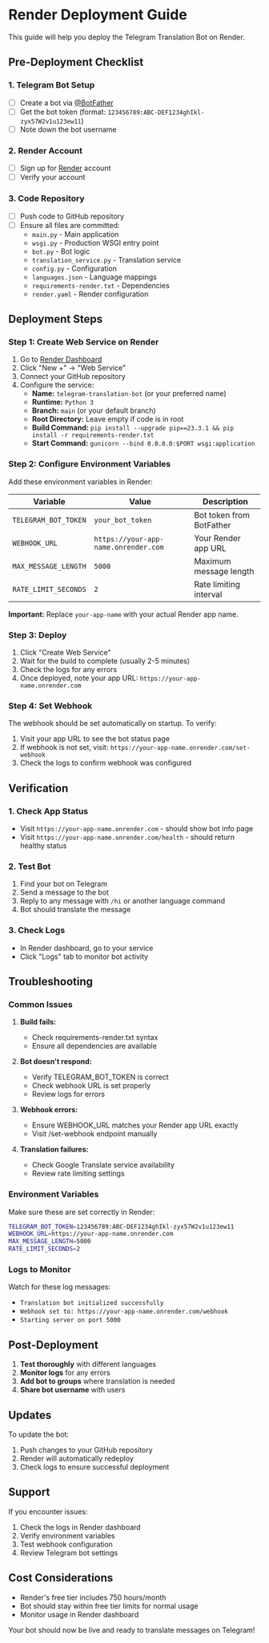 # Render Deployment Guide

This guide will help you deploy the Telegram Translation Bot on Render.

## Pre-Deployment Checklist

### 1. Telegram Bot Setup
- [ ] Create a bot via [@BotFather](https://t.me/botfather)
- [ ] Get the bot token (format: `123456789:ABC-DEF1234ghIkl-zyx57W2v1u123ew11`)
- [ ] Note down the bot username

### 2. Render Account
- [ ] Sign up for [Render](https://render.com) account
- [ ] Verify your account

### 3. Code Repository
- [ ] Push code to GitHub repository
- [ ] Ensure all files are committed:
  - `main.py` - Main application
  - `wsgi.py` - Production WSGI entry point
  - `bot.py` - Bot logic
  - `translation_service.py` - Translation service
  - `config.py` - Configuration
  - `languages.json` - Language mappings
  - `requirements-render.txt` - Dependencies
  - `render.yaml` - Render configuration

## Deployment Steps

### Step 1: Create Web Service on Render

1. Go to [Render Dashboard](https://dashboard.render.com)
2. Click "New +" → "Web Service"
3. Connect your GitHub repository
4. Configure the service:
   - **Name:** `telegram-translation-bot` (or your preferred name)
   - **Runtime:** `Python 3`
   - **Branch:** `main` (or your default branch)
   - **Root Directory:** Leave empty if code is in root
   - **Build Command:** `pip install --upgrade pip==23.3.1 && pip install -r requirements-render.txt`
   - **Start Command:** `gunicorn --bind 0.0.0.0:$PORT wsgi:application`

### Step 2: Configure Environment Variables

Add these environment variables in Render:

| Variable | Value | Description |
|----------|-------|-------------|
| `TELEGRAM_BOT_TOKEN` | `your_bot_token` | Bot token from BotFather |
| `WEBHOOK_URL` | `https://your-app-name.onrender.com` | Your Render app URL |
| `MAX_MESSAGE_LENGTH` | `5000` | Maximum message length |
| `RATE_LIMIT_SECONDS` | `2` | Rate limiting interval |

**Important:** Replace `your-app-name` with your actual Render app name.

### Step 3: Deploy

1. Click "Create Web Service"
2. Wait for the build to complete (usually 2-5 minutes)
3. Check the logs for any errors
4. Once deployed, note your app URL: `https://your-app-name.onrender.com`

### Step 4: Set Webhook

The webhook should be set automatically on startup. To verify:

1. Visit your app URL to see the bot status page
2. If webhook is not set, visit: `https://your-app-name.onrender.com/set-webhook`
3. Check the logs to confirm webhook was configured

## Verification

### 1. Check App Status
- Visit `https://your-app-name.onrender.com` - should show bot info page
- Visit `https://your-app-name.onrender.com/health` - should return healthy status

### 2. Test Bot
1. Find your bot on Telegram
2. Send a message to the bot
3. Reply to any message with `/hi` or another language command
4. Bot should translate the message

### 3. Check Logs
- In Render dashboard, go to your service
- Click "Logs" tab to monitor bot activity

## Troubleshooting

### Common Issues

1. **Build fails:**
   - Check requirements-render.txt syntax
   - Ensure all dependencies are available

2. **Bot doesn't respond:**
   - Verify TELEGRAM_BOT_TOKEN is correct
   - Check webhook URL is set properly
   - Review logs for errors

3. **Webhook errors:**
   - Ensure WEBHOOK_URL matches your Render app URL exactly
   - Visit /set-webhook endpoint manually

4. **Translation failures:**
   - Check Google Translate service availability
   - Review rate limiting settings

### Environment Variables

Make sure these are set correctly in Render:

```bash
TELEGRAM_BOT_TOKEN=123456789:ABC-DEF1234ghIkl-zyx57W2v1u123ew11
WEBHOOK_URL=https://your-app-name.onrender.com
MAX_MESSAGE_LENGTH=5000
RATE_LIMIT_SECONDS=2
```

### Logs to Monitor

Watch for these log messages:
- `Translation bot initialized successfully`
- `Webhook set to: https://your-app-name.onrender.com/webhook`
- `Starting server on port 5000`

## Post-Deployment

1. **Test thoroughly** with different languages
2. **Monitor logs** for any errors
3. **Add bot to groups** where translation is needed
4. **Share bot username** with users

## Updates

To update the bot:
1. Push changes to your GitHub repository
2. Render will automatically redeploy
3. Check logs to ensure successful deployment

## Support

If you encounter issues:
1. Check the logs in Render dashboard
2. Verify environment variables
3. Test webhook configuration
4. Review Telegram bot settings

## Cost Considerations

- Render's free tier includes 750 hours/month
- Bot should stay within free tier limits for normal usage
- Monitor usage in Render dashboard

Your bot should now be live and ready to translate messages on Telegram!